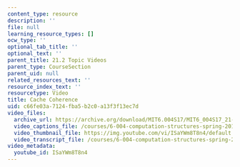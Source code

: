 ```yaml
---
content_type: resource
description: ''
file: null
learning_resource_types: []
ocw_type: ''
optional_tab_title: ''
optional_text: ''
parent_title: 21.2 Topic Videos
parent_type: CourseSection
parent_uid: null
related_resources_text: ''
resource_index_text: ''
resourcetype: Video
title: Cache Coherence
uid: c66fe03a-7124-fba5-b2c0-a13f3f13ec7d
video_files:
  archive_url: https://archive.org/download/MIT6.004S17/MIT6_004S17_21-02-05_300k.mp4
  video_captions_file: /courses/6-004-computation-structures-spring-2017/c9ee25af88e75e2892355b6844ac720f_ISaYWm8T8n4.vtt
  video_thumbnail_file: https://img.youtube.com/vi/ISaYWm8T8n4/default.jpg
  video_transcript_file: /courses/6-004-computation-structures-spring-2017/66fba33d4e83e3f8382fd8b9fbed4e07_ISaYWm8T8n4.pdf
video_metadata:
  youtube_id: ISaYWm8T8n4
---
```

